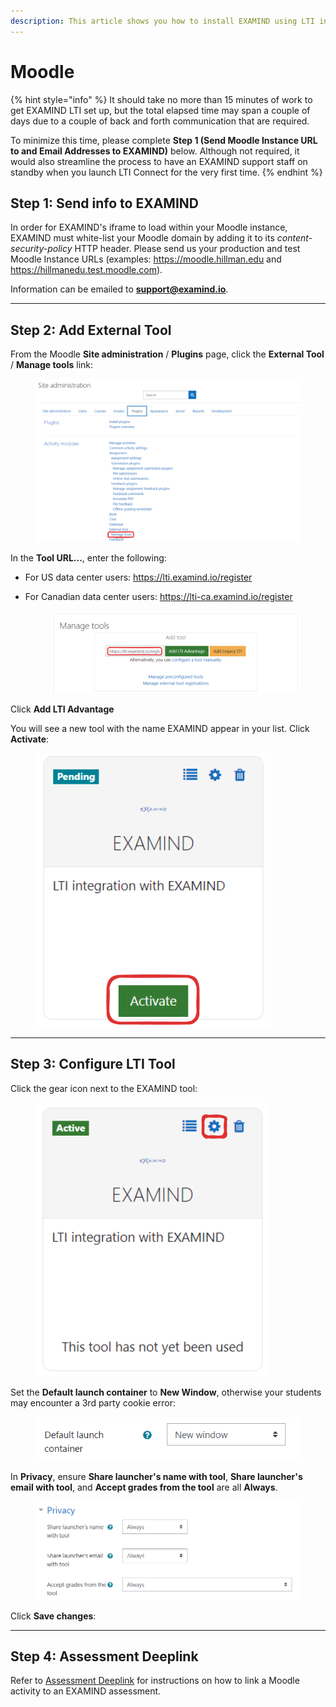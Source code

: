 ```yaml
---
description: This article shows you how to install EXAMIND using LTI in Moodle.
---
```


# Moodle

{% hint style="info" %}
It should take no more than 15 minutes of work to get EXAMIND LTI set up, but the total elapsed time may span a couple of days due to a couple of back and forth communication that are required.

To minimize this time, please complete **Step 1 (Send Moodle Instance URL to and Email Addresses to EXAMIND)** below. Although not required, it would also streamline the process to have an EXAMIND support staff on standby when you launch LTI Connect for the very first time.
{% endhint %}

## Step 1: Send info to EXAMIND

In order for EXAMIND's iframe to load within your Moodle instance, EXAMIND must white-list your Moodle domain by adding it to its _content-security-policy_ HTTP header. Please send us your production and test Moodle Instance URLs (examples: https://moodle.hillman.edu and https://hillmanedu.test.moodle.com).

Information can be emailed to [**support@examind.io**](mailto:support@examind.io).

***

## Step 2: Add External Tool

From the Moodle **Site administration** / **Plugins** page, click the **External Tool** / **Manage tools** link:

<figure><img src="../../.gitbook/assets/image-png-Jun-13-2024-01-40-38-9320-AM.webp" alt=""><figcaption></figcaption></figure>

In the **Tool URL...**, enter the following:

* For US data center users: https://lti.examind.io/register
*   For Canadian data center users: https://lti-ca.examind.io/register

    <figure><img src="../../.gitbook/assets/image-png-Jun-13-2024-01-41-37-9252-AM.webp" alt=""><figcaption></figcaption></figure>

Click **Add LTI Advantage**

You will see a new tool with the name EXAMIND appear in your list. Click **Activate**:

<figure><img src="../../.gitbook/assets/image-png-Jun-13-2024-01-43-03-4548-AM.webp" alt=""><figcaption></figcaption></figure>

***

## Step 3: Configure LTI Tool

Click the gear icon next to the EXAMIND tool:

<figure><img src="../../.gitbook/assets/image-png-Jun-13-2024-01-44-02-3955-AM.webp" alt=""><figcaption></figcaption></figure>

Set the **Default launch container** to **New Window**, otherwise your students may encounter a 3rd party cookie error:

<figure><img src="../../.gitbook/assets/image-png-Jun-13-2024-01-45-20-3596-AM.webp" alt=""><figcaption></figcaption></figure>

In **Privacy**, ensure **Share launcher's name with tool**, **Share launcher's email with tool**, and **Accept grades from the tool** are all **Always**.

<figure><img src="../../.gitbook/assets/image-png-Jun-13-2024-01-45-51-4352-AM.webp" alt=""><figcaption></figcaption></figure>

Click **Save changes**:

***

## Step 4: Assessment Deeplink

Refer to [Assessment Deeplink](../../get-started/lms-integrated/assessment-deeplink.md#moodle) for instructions on how to link a Moodle activity to an EXAMIND assessment.
